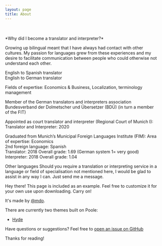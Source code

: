```yaml
---
layout: page
title: About
---
```

<br/>
<br/>
*Why did I become a translator and interpreter?*  

Growing up bilingual meant that I have always had contact with other cultures. My passion for languages grew from these experiences and my desire to facilitate communication between people who could otherwise not understand each other.

English to Spanish translator  
English to German translator

Fields of expertise: Economics & Business, Localization, terminology management

Member of the German translators and interpreters association Bundesverband der Dolmetscher und Übersetzer (BDÜ) (in turn a member of the FIT)

Appointed as court translator and interpreter (Regional Court of Munich I):  
Translator and Interpreter:  2020

Graduated from Munich’s Municipal Foreign Languages Institute (FIM): 
Area of expertise: Economics  
2nd foreign language: Spanish  
Translator:   2018  Overall grade: 1.69 (German system 1= very good)  
Interpreter:  2018  Overall grade: 1.04

Other languages
Should you require a translation or interpreting service in a language or field of specialisation not mentioned here, I would be glad to assist in any way I can. Just send me a message. 

<p class="message">
  Hey there! This page is included as an example. Feel free to customize it for your own use upon downloading. Carry on!
</p>

It's made by [@mdo](https://twitter.com/mdo).

There are currently two themes built on Poole:

* [Hyde](http://hyde.getpoole.com)

Have questions or suggestions? Feel free to [open an issue on GitHub](https://github.com/poole/issues/new)

Thanks for reading!
